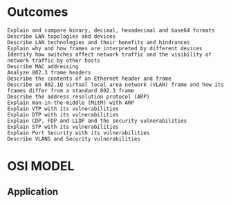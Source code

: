 #  Outcomes
    Explain and compare binary, decimal, hexadecimal and base64 formats
    Describe LAN topologies and devices
    Describe LAN technologies and their benefits and hindrances
    Explain why and how frames are interpreted by different devices
    Identify how switches affect network traffic and the visibility of network traffic by other hosts
    Describe MAC addressing
    Analyze 802.3 frame headers
    Describe the contents of an Ethernet header and frame
    Describe an 802.1Q virtual local area network (VLAN) frame and how its frames differ from a standard 802.3 frame
    Describe the address resolution protocol (ARP)
    Explain man-in-the-middle (MitM) with ARP
    Explain VTP with its vulnerabilities
    Explain DTP with its vulnerabilities
    Explain CDP, FDP and LLDP and the security vulnerabilities
    Explain STP with its vulnerabilities
    Explain Port Security with its vulnerabilities
    Describe VLANS and Security vulnerabilities


#    OSI MODEL
##        Application





